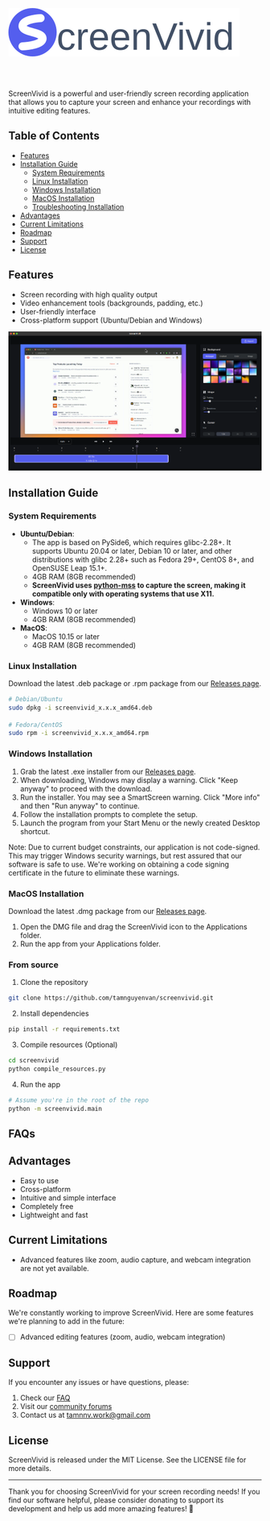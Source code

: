 ![ScreenVivid](./assets/banner.svg)

<br>
<br>

ScreenVivid is a powerful and user-friendly screen recording application that allows you to capture your screen and enhance your recordings with intuitive editing features.

## Table of Contents

- [Features](#features)
- [Installation Guide](#installation-guide)
  - [System Requirements](#system-requirements)
  - [Linux Installation](#linux-installation)
  - [Windows Installation](#windows-installation)
  - [MacOS Installation](#macos-installation)
  - [Troubleshooting Installation](#troubleshooting-installation)
- [Advantages](#advantages)
- [Current Limitations](#current-limitations)
- [Roadmap](#roadmap)
- [Support](#support)
- [License](#license)

## Features

- Screen recording with high quality output
- Video enhancement tools (backgrounds, padding, etc.)
- User-friendly interface
- Cross-platform support (Ubuntu/Debian and Windows)

![ScreenVivid UI](./assets/showcase.png)

## Installation Guide

### System Requirements

- **Ubuntu/Debian**:
  - The app is based on PySide6, which requires glibc-2.28+. It supports Ubuntu 20.04 or later, Debian 10 or later, and other distributions with glibc 2.28+ such as Fedora 29+, CentOS 8+, and OpenSUSE Leap 15.1+.
  - 4GB RAM (8GB recommended)
  - **ScreenVivid uses [python-mss](https://github.com/BoboTiG/python-mss) to capture the screen, making it compatible only with operating systems that use X11.**
- **Windows**:
  - Windows 10 or later
  - 4GB RAM (8GB recommended)
- **MacOS**:
  - MacOS 10.15 or later
  - 4GB RAM (8GB recommended)

### Linux Installation
Download the latest .deb package or .rpm package from our [Releases page](https://github.com/tamnguyenvan/screenvivid/releases).
```bash
# Debian/Ubuntu
sudo dpkg -i screenvivid_x.x.x_amd64.deb

# Fedora/CentOS
sudo rpm -i screenvivid_x.x.x_amd64.rpm
```

### Windows Installation

1. Grab the latest .exe installer from our [Releases page](https://github.com/tamnguyenvan/screenvivid/releases).
2. When downloading, Windows may display a warning. Click "Keep anyway" to proceed with the download.
3. Run the installer. You may see a SmartScreen warning. Click "More info" and then "Run anyway" to continue.
4. Follow the installation prompts to complete the setup.
5. Launch the program from your Start Menu or the newly created Desktop shortcut.

Note: Due to current budget constraints, our application is not code-signed. This may trigger Windows security warnings, but rest assured that our software is safe to use. We're working on obtaining a code signing certificate in the future to eliminate these warnings.


### MacOS Installation

Download the latest .dmg package from our [Releases page](https://github.com/tamnguyenvan/screenvivid/releases).

1. Open the DMG file and drag the ScreenVivid icon to the Applications folder.
2. Run the app from your Applications folder.


### From source

1. Clone the repository
```bash
git clone https://github.com/tamnguyenvan/screenvivid.git
```
2. Install dependencies
```bash
pip install -r requirements.txt
```
3. Compile resources (Optional)
```bash
cd screenvivid
python compile_resources.py
```

4. Run the app
```bash
# Assume you're in the root of the repo
python -m screenvivid.main
```

## FAQs


## Advantages

- Easy to use
- Cross-platform
- Intuitive and simple interface
- Completely free
- Lightweight and fast

## Current Limitations

- Advanced features like zoom, audio capture, and webcam integration are not yet available.

## Roadmap

We're constantly working to improve ScreenVivid. Here are some features we're planning to add in the future:
- [ ] Advanced editing features (zoom, audio, webcam integration)

## Support

If you encounter any issues or have questions, please:

1. Check our [FAQ](#faqs)
2. Visit our [community forums](https://discord.gg/NKtmBnR6nE)
3. Contact us at tamnnv.work@gmail.com

## License

ScreenVivid is released under the MIT License. See the LICENSE file for more details.

---

Thank you for choosing ScreenVivid for your screen recording needs! If you find our software helpful, please consider donating to support its development and help us add more amazing features! 💖